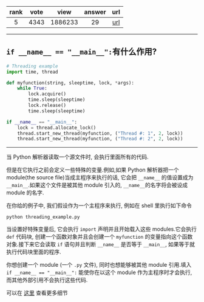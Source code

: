 
| rank | vote | view | answer | url |
|:-:|:-:|:-:|:-:|:-:|
|5|4343|1886233|29| [url](http://stackoverflow.com/questions/419163/what-does-if-name-main-do) |
***

## `if __name__ == "__main__":`有什么作用?

```python
# Threading example
import time, thread

def myfunction(string, sleeptime, lock, *args):
    while True:
        lock.acquire()
        time.sleep(sleeptime)
        lock.release()
        time.sleep(sleeptime)

if __name__ == "__main__":
    lock = thread.allocate_lock()
    thread.start_new_thread(myfunction, ("Thread #: 1", 2, lock))
    thread.start_new_thread(myfunction, ("Thread #: 2", 2, lock))
```

***

当 Python 解析器读取一个源文件时, 会执行里面所有的代码.

但是在它执行之前会定义一些特殊的变量.例如,如果 Python 解析器把一个 module(the source file)当成主程序来执行的话, 它会把 `__name__` 的值设置成为 `__main__`.如果这个文件是被其他 module 引入的, `__name__`的名字将会被设成 module 的名字.

在你给的例子中, 我们假设作为一个主程序来执行, 例如在 shell 里执行如下命令

```shell
python threading_example.py
```

当设置好特殊变量后, 它会执行 `import` 声明并且开始载入这些 modules.它会执行 `def` 代码块, 创建一个函数对象并且会创建一个 `myfunction` 的变量指向这个函数对象.接下来它会读取 `if` 语句并且判断 `__name__` 是否等于 `__main__`, 如果等于就执行代码块里面的程序.

你想创建一个 module (一个 `.py` 文件), 同时也想能够被其他 module 引用.填入 `if __name__ == "__main__":` 能使你在以这个 module 作为主程序时才会执行, 而其他外部引用不会执行这些代码.

可以在 [这里](http://ibiblio.org/g2swap/byteofpython/read/module-name.html) 查看更多细节